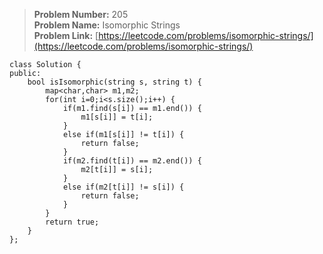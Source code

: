 > **Problem Number:** 205 <br>
> **Problem Name:** Isomorphic Strings <br>
> **Problem Link:** [https://leetcode.com/problems/isomorphic-strings/](https://leetcode.com/problems/isomorphic-strings/) <br>

    class Solution {
    public:
        bool isIsomorphic(string s, string t) {
            map<char,char> m1,m2;
            for(int i=0;i<s.size();i++) {
                if(m1.find(s[i]) == m1.end()) {
                    m1[s[i]] = t[i];
                }
                else if(m1[s[i]] != t[i]) {
                    return false;
                }
                if(m2.find(t[i]) == m2.end()) {
                    m2[t[i]] = s[i];
                }
                else if(m2[t[i]] != s[i]) {
                    return false;
                }
            }
            return true;
        }
    };